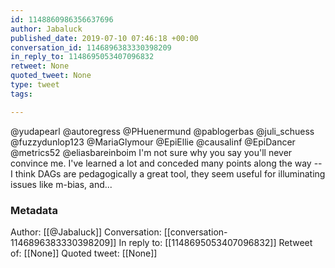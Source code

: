 ```yaml
---
id: 1148860986356637696
author: Jabaluck
published_date: 2019-07-10 07:46:18 +00:00
conversation_id: 1146896383330398209
in_reply_to: 1148695053407096832
retweet: None
quoted_tweet: None
type: tweet
tags:

---
```


@yudapearl @autoregress @PHuenermund @pablogerbas @juli_schuess @fuzzydunlop123 @MariaGlymour @EpiEllie @causalinf @EpiDancer @metrics52 @eliasbareinboim I'm not sure why you say you'll never convince me. I've learned a lot and conceded many points along the way -- I think DAGs are pedagogically a great tool, they seem useful for illuminating issues like m-bias, and...

### Metadata

Author: [[@Jabaluck]]
Conversation: [[conversation-1146896383330398209]]
In reply to: [[1148695053407096832]]
Retweet of: [[None]]
Quoted tweet: [[None]]
